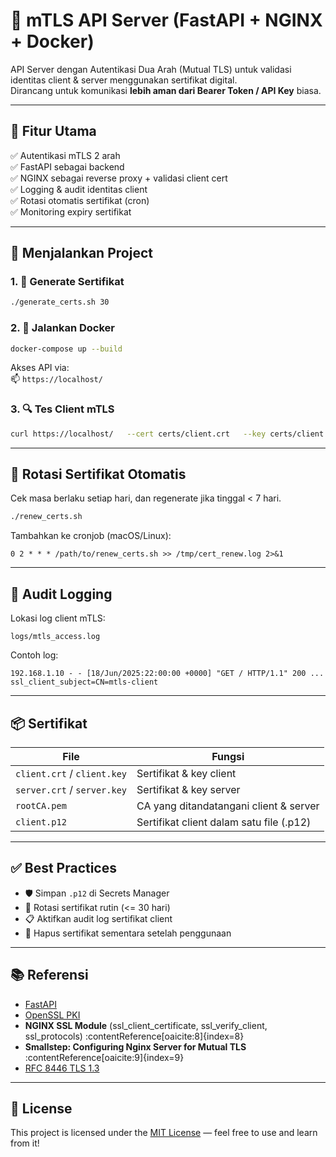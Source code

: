 
# 🔐 mTLS API Server (FastAPI + NGINX + Docker)

API Server dengan Autentikasi Dua Arah (Mutual TLS) untuk validasi identitas client & server menggunakan sertifikat digital.  
Dirancang untuk komunikasi **lebih aman dari Bearer Token / API Key** biasa.

---

## 📌 Fitur Utama

✅ Autentikasi mTLS 2 arah  
✅ FastAPI sebagai backend  
✅ NGINX sebagai reverse proxy + validasi client cert  
✅ Logging & audit identitas client  
✅ Rotasi otomatis sertifikat (cron)  
✅ Monitoring expiry sertifikat

---

## 🚀 Menjalankan Project

### 1. 🔐 Generate Sertifikat

```bash
./generate_certs.sh 30
```

### 2. 🐳 Jalankan Docker

```bash
docker-compose up --build
```

Akses API via:  
📫 `https://localhost/`

### 3. 🔍 Tes Client mTLS

```bash
curl https://localhost/   --cert certs/client.crt   --key certs/client.key   --cacert certs/rootCA.pem
```

---

## 🧠 Rotasi Sertifikat Otomatis

Cek masa berlaku setiap hari, dan regenerate jika tinggal < 7 hari.

```bash
./renew_certs.sh
```

Tambahkan ke cronjob (macOS/Linux):
```cron
0 2 * * * /path/to/renew_certs.sh >> /tmp/cert_renew.log 2>&1
```

---

## 📜 Audit Logging

Lokasi log client mTLS:
```
logs/mtls_access.log
```

Contoh log:
```
192.168.1.10 - - [18/Jun/2025:22:00:00 +0000] "GET / HTTP/1.1" 200 ... ssl_client_subject=CN=mtls-client
```

---

## 📦 Sertifikat

| File | Fungsi |
|------|--------|
| `client.crt` / `client.key` | Sertifikat & key client |
| `server.crt` / `server.key` | Sertifikat & key server |
| `rootCA.pem` | CA yang ditandatangani client & server |
| `client.p12` | Sertifikat client dalam satu file (.p12) |

---

## ✅ Best Practices

- 🛡 Simpan `.p12` di Secrets Manager
- 🔁 Rotasi sertifikat rutin (<= 30 hari)
- 📋 Aktifkan audit log sertifikat client
- 🧹 Hapus sertifikat sementara setelah penggunaan

---

## 📚 Referensi

- [FastAPI](https://fastapi.tiangolo.com/)
- [OpenSSL PKI](https://wiki.openssl.org/index.php/Creating_a_Private_CA)
- **NGINX SSL Module** (ssl_client_certificate, ssl_verify_client, ssl_protocols) :contentReference[oaicite:8]{index=8}
- **Smallstep: Configuring Nginx Server for Mutual TLS** :contentReference[oaicite:9]{index=9}
- [RFC 8446 TLS 1.3](https://datatracker.ietf.org/doc/html/rfc8446)


---

## 📄 License

This project is licensed under the [MIT License](./LICENSE) — feel free to use and learn from it!

